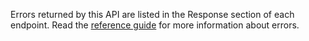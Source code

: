 Errors returned by this API are listed in the Response section of each endpoint.
Read the [reference guide](https://developer.service.hmrc.gov.uk/api-documentation/docs/reference-guide#errors) for more information about errors.